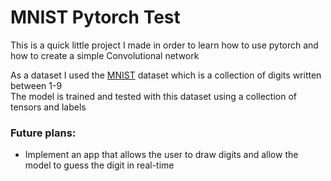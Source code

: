# MNIST Pytorch Test

This is a quick little project I made in order to learn how to use pytorch and how to create a simple Convolutional network  

As a dataset I used the [MNIST](http://yann.lecun.com/exdb/mnist/) dataset which is a collection of digits written between 1-9  
The model is trained and tested with this dataset using a collection of tensors and labels  

### Future plans:
- Implement an app that allows the user to draw digits and allow the model to guess the digit in real-time
